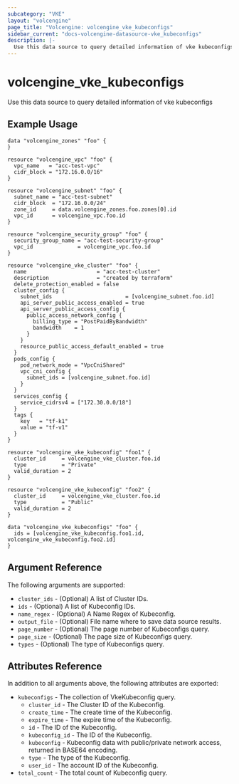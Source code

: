 ```yaml
---
subcategory: "VKE"
layout: "volcengine"
page_title: "Volcengine: volcengine_vke_kubeconfigs"
sidebar_current: "docs-volcengine-datasource-vke_kubeconfigs"
description: |-
  Use this data source to query detailed information of vke kubeconfigs
---
```

# volcengine_vke_kubeconfigs
Use this data source to query detailed information of vke kubeconfigs
## Example Usage
```hcl
data "volcengine_zones" "foo" {
}

resource "volcengine_vpc" "foo" {
  vpc_name   = "acc-test-vpc"
  cidr_block = "172.16.0.0/16"
}

resource "volcengine_subnet" "foo" {
  subnet_name = "acc-test-subnet"
  cidr_block  = "172.16.0.0/24"
  zone_id     = data.volcengine_zones.foo.zones[0].id
  vpc_id      = volcengine_vpc.foo.id
}

resource "volcengine_security_group" "foo" {
  security_group_name = "acc-test-security-group"
  vpc_id              = volcengine_vpc.foo.id
}

resource "volcengine_vke_cluster" "foo" {
  name                      = "acc-test-cluster"
  description               = "created by terraform"
  delete_protection_enabled = false
  cluster_config {
    subnet_ids                       = [volcengine_subnet.foo.id]
    api_server_public_access_enabled = true
    api_server_public_access_config {
      public_access_network_config {
        billing_type = "PostPaidByBandwidth"
        bandwidth    = 1
      }
    }
    resource_public_access_default_enabled = true
  }
  pods_config {
    pod_network_mode = "VpcCniShared"
    vpc_cni_config {
      subnet_ids = [volcengine_subnet.foo.id]
    }
  }
  services_config {
    service_cidrsv4 = ["172.30.0.0/18"]
  }
  tags {
    key   = "tf-k1"
    value = "tf-v1"
  }
}

resource "volcengine_vke_kubeconfig" "foo1" {
  cluster_id     = volcengine_vke_cluster.foo.id
  type           = "Private"
  valid_duration = 2
}

resource "volcengine_vke_kubeconfig" "foo2" {
  cluster_id     = volcengine_vke_cluster.foo.id
  type           = "Public"
  valid_duration = 2
}

data "volcengine_vke_kubeconfigs" "foo" {
  ids = [volcengine_vke_kubeconfig.foo1.id, volcengine_vke_kubeconfig.foo2.id]
}
```
## Argument Reference
The following arguments are supported:
* `cluster_ids` - (Optional) A list of Cluster IDs.
* `ids` - (Optional) A list of Kubeconfig IDs.
* `name_regex` - (Optional) A Name Regex of Kubeconfig.
* `output_file` - (Optional) File name where to save data source results.
* `page_number` - (Optional) The page number of Kubeconfigs query.
* `page_size` - (Optional) The page size of Kubeconfigs query.
* `types` - (Optional) The type of Kubeconfigs query.

## Attributes Reference
In addition to all arguments above, the following attributes are exported:
* `kubeconfigs` - The collection of VkeKubeconfig query.
    * `cluster_id` - The Cluster ID of the Kubeconfig.
    * `create_time` - The create time of the Kubeconfig.
    * `expire_time` - The expire time of the Kubeconfig.
    * `id` - The ID of the Kubeconfig.
    * `kubeconfig_id` - The ID of the Kubeconfig.
    * `kubeconfig` - Kubeconfig data with public/private network access, returned in BASE64 encoding.
    * `type` - The type of the Kubeconfig.
    * `user_id` - The account ID of the Kubeconfig.
* `total_count` - The total count of Kubeconfig query.



